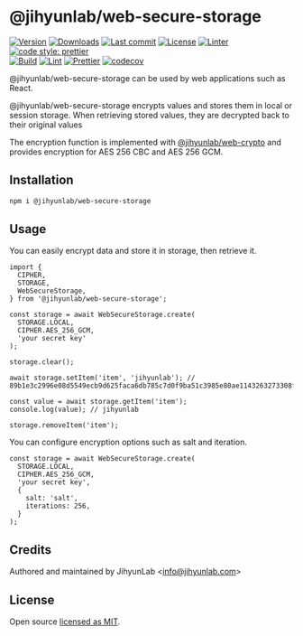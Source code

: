 # @jihyunlab/web-secure-storage

[![Version](https://img.shields.io/npm/v/@jihyunlab/web-secure-storage.svg?style=flat-square)](https://www.npmjs.com/package/@jihyunlab/web-secure-storage?activeTab=versions) [![Downloads](https://img.shields.io/npm/dt/@jihyunlab/web-secure-storage.svg?style=flat-square)](https://www.npmjs.com/package/@jihyunlab/web-secure-storage) [![Last commit](https://img.shields.io/github/last-commit/jihyunlab/web-secure-storage.svg?style=flat-square)](https://github.com/jihyunlab/web-secure-storage/graphs/commit-activity) [![License](https://img.shields.io/github/license/jihyunlab/web-secure-storage.svg?style=flat-square)](https://github.com/jihyunlab/web-secure-storage/blob/master/LICENSE) [![Linter](https://img.shields.io/badge/linter-eslint-blue?style=flat-square)](https://eslint.org) [![code style: prettier](https://img.shields.io/badge/code_style-prettier-ff69b4.svg?style=flat-square)](https://github.com/prettier/prettier)\
[![Build](https://github.com/jihyunlab/web-secure-storage/actions/workflows/build.yml/badge.svg)](https://github.com/jihyunlab/web-secure-storage/actions/workflows/build.yml) [![Lint](https://github.com/jihyunlab/web-secure-storage/actions/workflows/lint.yml/badge.svg)](https://github.com/jihyunlab/web-secure-storage/actions/workflows/lint.yml) [![Prettier](https://github.com/jihyunlab/web-secure-storage/actions/workflows/prettier.yml/badge.svg)](https://github.com/jihyunlab/web-secure-storage/actions/workflows/prettier.yml) [![codecov](https://codecov.io/gh/jihyunlab/web-secure-storage/graph/badge.svg?token=QJX5G75FXA)](https://codecov.io/gh/jihyunlab/web-secure-storage)

@jihyunlab/web-secure-storage can be used by web applications such as React.

@jihyunlab/web-secure-storage encrypts values and stores them in local or session storage. When retrieving stored values, they are decrypted back to their original values

The encryption function is implemented with [@jihyunlab/web-crypto](https://www.npmjs.com/package/@jihyunlab/web-crypto) and provides encryption for AES 256 CBC and AES 256 GCM.

## Installation

```bash
npm i @jihyunlab/web-secure-storage
```

## Usage

You can easily encrypt data and store it in storage, then retrieve it.

```
import {
  CIPHER,
  STORAGE,
  WebSecureStorage,
} from '@jihyunlab/web-secure-storage';

const storage = await WebSecureStorage.create(
  STORAGE.LOCAL,
  CIPHER.AES_256_GCM,
  'your secret key'
);

storage.clear();

await storage.setItem('item', 'jihyunlab'); // 89b1e3c2996e08d5549ecb9d625faca6db785c7d0f9ba51c3985e80ae1143263273308f5eb

const value = await storage.getItem('item');
console.log(value); // jihyunlab

storage.removeItem('item');
```

You can configure encryption options such as salt and iteration.

```
const storage = await WebSecureStorage.create(
  STORAGE.LOCAL,
  CIPHER.AES_256_GCM,
  'your secret key',
  {
    salt: 'salt',
    iterations: 256,
  }
);
```

## Credits

Authored and maintained by JihyunLab <<info@jihyunlab.com>>

## License

Open source [licensed as MIT](https://github.com/jihyunlab/web-secure-storage/blob/master/LICENSE).
